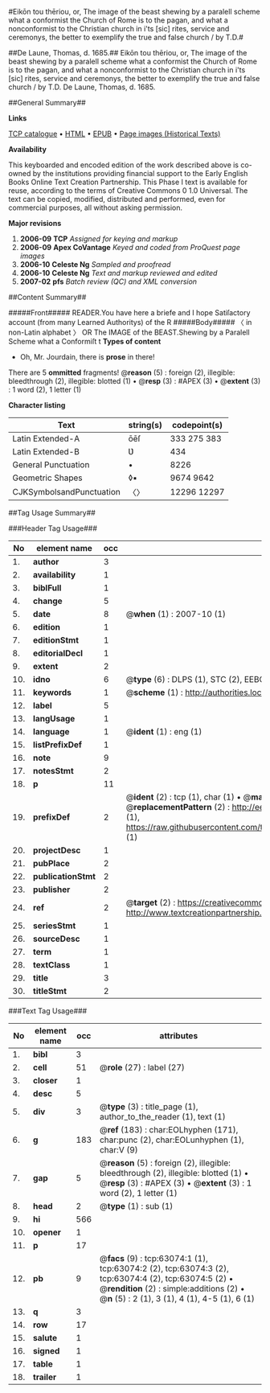 #Eikōn tou thēriou, or, The image of the beast shewing by a paralell scheme what a conformist the Church of Rome is to the pagan, and what a nonconformist to the Christian church in i'ts [sic] rites, service and ceremonys, the better to exemplify the true and false church / by T.D.#

##De Laune, Thomas, d. 1685.##
Eikōn tou thēriou, or, The image of the beast shewing by a paralell scheme what a conformist the Church of Rome is to the pagan, and what a nonconformist to the Christian church in i'ts [sic] rites, service and ceremonys, the better to exemplify the true and false church / by T.D.
De Laune, Thomas, d. 1685.

##General Summary##

**Links**

[TCP catalogue](http://www.ota.ox.ac.uk/tcp/)  • 
[HTML](http://tei.it.ox.ac.uk/tcp/Texts-HTML/free/A69/A69914.html)  • 
[EPUB](http://tei.it.ox.ac.uk/tcp/Texts-EPUB/free/A69/A69914.epub) • 
[Page images (Historical Texts)](https://data.historicaltexts.jisc.ac.uk/view?pubId=eebo-12546845e&pageId=eebo-12546845e-63074-1)

**Availability**

This keyboarded and encoded edition of the
	       work described above is co-owned by the institutions
	       providing financial support to the Early English Books
	       Online Text Creation Partnership. This Phase I text is
	       available for reuse, according to the terms of Creative
	       Commons 0 1.0 Universal. The text can be copied,
	       modified, distributed and performed, even for
	       commercial purposes, all without asking permission.

**Major revisions**

1. __2006-09__ __TCP__ *Assigned for keying and markup*
1. __2006-09__ __Apex CoVantage__ *Keyed and coded from ProQuest page images*
1. __2006-10__ __Celeste Ng__ *Sampled and proofread*
1. __2006-10__ __Celeste Ng__ *Text and markup reviewed and edited*
1. __2007-02__ __pfs__ *Batch review (QC) and XML conversion*

##Content Summary##

#####Front#####
READER.You have here a briefe and I hope Satiſactory account (from many Learned Authoritys) of the R
#####Body#####
〈 in non-Latin alphabet 〉 OR The IMAGE of the BEAST.Shewing by a Paralell Scheme what a Conformiſt t
**Types of content**

  * Oh, Mr. Jourdain, there is **prose** in there!

There are 5 **ommitted** fragments! 
 @__reason__ (5) : foreign (2), illegible: bleedthrough (2), illegible: blotted (1)  •  @__resp__ (3) : #APEX (3)  •  @__extent__ (3) : 1 word (2), 1 letter (1)

**Character listing**


|Text|string(s)|codepoint(s)|
|---|---|---|
|Latin Extended-A|ōēſ|333 275 383|
|Latin Extended-B|Ʋ|434|
|General Punctuation|•|8226|
|Geometric Shapes|◊▪|9674 9642|
|CJKSymbolsandPunctuation|〈〉|12296 12297|

##Tag Usage Summary##

###Header Tag Usage###

|No|element name|occ|attributes|
|---|---|---|---|
|1.|__author__|3||
|2.|__availability__|1||
|3.|__biblFull__|1||
|4.|__change__|5||
|5.|__date__|8| @__when__ (1) : 2007-10 (1)|
|6.|__edition__|1||
|7.|__editionStmt__|1||
|8.|__editorialDecl__|1||
|9.|__extent__|2||
|10.|__idno__|6| @__type__ (6) : DLPS (1), STC (2), EEBO-CITATION (1), OCLC (1), VID (1)|
|11.|__keywords__|1| @__scheme__ (1) : http://authorities.loc.gov/ (1)|
|12.|__label__|5||
|13.|__langUsage__|1||
|14.|__language__|1| @__ident__ (1) : eng (1)|
|15.|__listPrefixDef__|1||
|16.|__note__|9||
|17.|__notesStmt__|2||
|18.|__p__|11||
|19.|__prefixDef__|2| @__ident__ (2) : tcp (1), char (1)  •  @__matchPattern__ (2) : ([0-9\-]+):([0-9IVX]+) (1), (.+) (1)  •  @__replacementPattern__ (2) : http://eebo.chadwyck.com/downloadtiff?vid=$1&page=$2 (1), https://raw.githubusercontent.com/textcreationpartnership/Texts/master/tcpchars.xml#$1 (1)|
|20.|__projectDesc__|1||
|21.|__pubPlace__|2||
|22.|__publicationStmt__|2||
|23.|__publisher__|2||
|24.|__ref__|2| @__target__ (2) : https://creativecommons.org/publicdomain/zero/1.0/ (1), http://www.textcreationpartnership.org/docs/. (1)|
|25.|__seriesStmt__|1||
|26.|__sourceDesc__|1||
|27.|__term__|1||
|28.|__textClass__|1||
|29.|__title__|3||
|30.|__titleStmt__|2||


###Text Tag Usage###

|No|element name|occ|attributes|
|---|---|---|---|
|1.|__bibl__|3||
|2.|__cell__|51| @__role__ (27) : label (27)|
|3.|__closer__|1||
|4.|__desc__|5||
|5.|__div__|3| @__type__ (3) : title_page (1), author_to_the_reader (1), text (1)|
|6.|__g__|183| @__ref__ (183) : char:EOLhyphen (171), char:punc (2), char:EOLunhyphen (1), char:V (9)|
|7.|__gap__|5| @__reason__ (5) : foreign (2), illegible: bleedthrough (2), illegible: blotted (1)  •  @__resp__ (3) : #APEX (3)  •  @__extent__ (3) : 1 word (2), 1 letter (1)|
|8.|__head__|2| @__type__ (1) : sub (1)|
|9.|__hi__|566||
|10.|__opener__|1||
|11.|__p__|17||
|12.|__pb__|9| @__facs__ (9) : tcp:63074:1 (1), tcp:63074:2 (2), tcp:63074:3 (2), tcp:63074:4 (2), tcp:63074:5 (2)  •  @__rendition__ (2) : simple:additions (2)  •  @__n__ (5) : 2 (1), 3 (1), 4 (1), 4-5 (1), 6 (1)|
|13.|__q__|3||
|14.|__row__|17||
|15.|__salute__|1||
|16.|__signed__|1||
|17.|__table__|1||
|18.|__trailer__|1||

